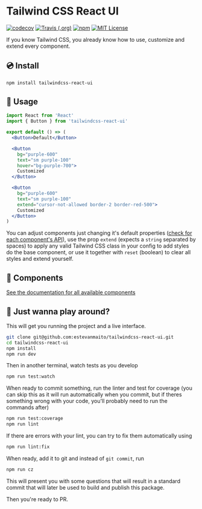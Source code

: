 # Tailwind CSS React UI

<p>
  <a href="https://codecov.io/gh/estevanmaito/tailwindcss-react-ui"><img src="https://codecov.io/gh/estevanmaito/tailwindcss-react-ui/branch/master/graph/badge.svg" alt="codecov" /></a>
  <a href="https://travis-ci.com/github/estevanmaito/tailwindcss-react-ui"><img src="https://img.shields.io/travis/estevanmaito/tailwindcss-react-ui" alt="Travis (.org)" /></a>
  <a href="https://www.npmjs.com/package/tailwindcss-react-ui"><img src="https://img.shields.io/npm/v/tailwindcss-react-ui" alt="npm" /></a>
  <a href="https://github.com/estevanmaito/tailwindcss-react-ui/blob/master/LICENSE"><img src="https://img.shields.io/github/license/estevanmaito/tailwindcss-react-ui" alt="MIT License" /></a>
</p>

If you know Tailwind CSS, you already know how to use, customize and extend every component.

## 💿 Install

```sh
npm install tailwindcss-react-ui
```

## 🚀 Usage

```jsx
import React from 'React'
import { Button } from 'tailwindcss-react-ui'

export default () => (
  <Button>Default</Button>

  <Button
    bg="purple-600"
    text="sm purple-100"
    hover="bg-purple-700">
    Customized
  </Button>

  <Button
    bg="purple-600"
    text="sm purple-100"
    extend="cursor-not-allowed border-2 border-red-500">
    Customized
  </Button>
)
```

You can adjust components just changing it's default properties ([check for each component's API](#components)), use the prop `extend` (expects a `string` separated by spaces) to apply any valid Tailwind CSS class in your config to add styles do the base component, or use it together with `reset` (boolean) to clear all styles and extend yourself.

## 🧩 Components

[See the documentation for all available components](https://estevanmaito.github.io/tailwindcss-react-ui/)

## 🎉 Just wanna play around?

This will get you running the project and a live interface.

```sh
git clone git@github.com:estevanmaito/tailwindcss-react-ui.git
cd tailwindcss-react-ui
npm install
npm run dev
```

Then in another terminal, watch tests as you develop

```sh
npm run test:watch
```

When ready to commit something, run the linter and test for coverage (you can skip this as it will run automatically when you commit, but if theres something wrong with your code, you'll probably need to run the commands after)

```sh
npm run test:coverage
npm run lint
```

If there are errors with your lint, you can try to fix them automatically using

```sh
npm run lint:fix
```

When ready, add it to git and instead of `git commit`, run

```sh
npm run cz
```

This will present you with some questions that will result in a standard commit that will later be used to build and publish this package.

Then you're ready to PR.
